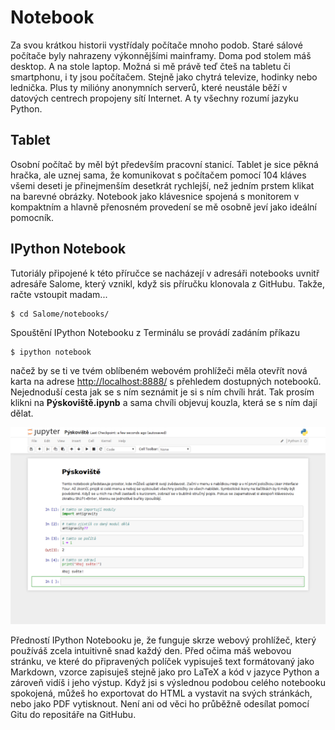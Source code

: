 # Notebook

Za svou krátkou historii vystřídaly počítače mnoho podob. Staré sálové 
počítače byly nahrazeny výkonnějšími mainframy. Doma pod stolem máš 
desktop. A na stole laptop. Možná si mě právě teď čteš na tabletu či 
smartphonu, i ty jsou počítačem. Stejně jako chytrá televize, hodinky 
nebo lednička. Plus ty milióny anonymních serverů, které neustále běží 
v datových centrech propojeny sítí Internet. A ty všechny rozumí jazyku 
Python.


## Tablet

Osobní počítač by měl být především pracovní stanicí. Tablet je sice 
pěkná hračka, ale uznej sama, že komunikovat s počítačem pomocí 104 
kláves všemi deseti je přinejmenším desetkrát rychlejší, než jedním 
prstem klikat na barevné obrázky. Notebook jako klávesnice spojená s 
monitorem v kompaktním a hlavně přenosném provedení se mě osobně jeví 
jako ideální pomocník.


## IPython Notebook

Tutoriály připojené k této příručce se nacházejí v adresáři notebooks 
uvnitř adresáře Salome, který vznikl, když sis příručku klonovala z 
GitHubu. Takže, račte vstoupit madam...

	$ cd Salome/notebooks/
	
Spouštění IPython Notebooku z Terminálu se provádí zadáním příkazu

	$ ipython notebook
	
načež by se ti ve tvém oblíbeném webovém prohlížeči měla otevřít nová 
karta na adrese <http://localhost:8888/> s přehledem dostupných 
notebooků. Nejednoduší cesta jak se s ním seznámit je si s ním chvíli 
hrát. Tak prosím klikni na **Pýskoviště.ipynb** a sama chvíli objevuj 
kouzla, která se s ním dají dělat.

![Pýskoviště](screenshots/pyskoviste.png)

Předností IPython Notebooku je, že funguje skrze webový prohlížeč, 
který používáš zcela intuitivně snad každý den. Před očima máš webovou 
stránku, ve které do připravených políček vypisuješ text formátovaný 
jako Markdown, vzorce zapisuješ stejně jako pro LaTeX a kód v jazyce 
Python a zároveň vidíš i jeho výstup. Když jsi s výslednou podobou 
celého notebooku spokojená, můžeš ho exportovat do HTML a vystavit na 
svých stránkách, nebo jako PDF vytisknout. Není ani od věci ho průběžně 
odesílat pomocí Gitu do repositáře na GitHubu.
